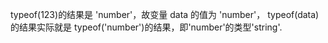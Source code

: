 typeof(123)的结果是 'number'，故变量 data 的值为 'number'，
typeof(data)的结果实际就是 typeof('number')的结果，即'number'的类型'string'.
